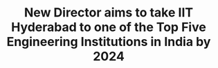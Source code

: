 ---
layout: post
title: New Director aims to take IIT Hyderabad to one of the Top Five Engineering Institutions in India by 2024
event_date: 30-01-2020
categories: pressrelease
link: Press Release - New Director aims to take IIT Hyderabad to one of the Top Five Engineering Institutions in India by 2024-30-01-2020.pdf
---